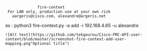 
                  fire-context                          
     For LAB only, production use at your own risk      
       aargeris@cisco.com, alexandre@argeris.net        
                                                        
  ex : python3 fire-context.py -a add -i 192.168.4.65 -u alexandre
    
    ![Alt text](https://github.com/tekgourou/Cisco-FMC-API-user-context/blob/master/screenshot-fire-context-add-user-mapping.png"Optional title")
              

